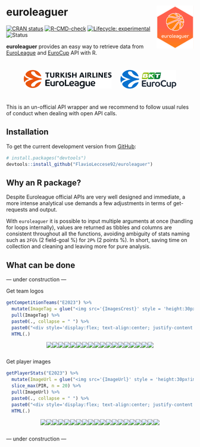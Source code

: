 
<!-- README.md is generated from README.Rmd. Please edit that file -->

# euroleaguer <img src="man/figures/logo.png" align="right" width="100px"/>

<!-- badges: start -->

[![CRAN
status](https://www.r-pkg.org/badges/version/euroleaguer)](https://CRAN.R-project.org/package=euroleaguer)
[![R-CMD-check](https://github.com/FlavioLeccese92/euroleaguer/actions/workflows/R-CMD-check.yaml/badge.svg)](https://github.com/FlavioLeccese92/euroleaguer/actions/workflows/R-CMD-check.yaml)
[![Lifecycle:
experimental](https://img.shields.io/badge/lifecycle-experimental-orange.svg)](https://lifecycle.r-lib.org/articles/stages.html#experimental)
![Status](https://progress-bar.dev/75/?title=progress)

<!-- badges: end -->

**euroleaguer** provides an easy way to retrieve data from
[EuroLeague](https://www.euroleaguebasketball.net/euroleague/) and
[EuroCup](https://www.euroleaguebasketball.net/eurocup/) API with R.

<div style="display: flex; justify-content: center; align-items: center; text-align: center;">

<img src="man/figures/euroleague-logo.png"
style="height:50px; padding:10px" />
<img src="man/figures/eurocup-logo.png"
style="height:50px; padding:10px" />

</div>

This is an un-official API wrapper and we recommend to follow usual
rules of conduct when dealing with open API calls.

## Installation

To get the current development version from
[GitHub](https://github.com/):

``` r
# install.packages("devtools")
devtools::install_github("FlavioLeccese92/euroleaguer")
```

## Why an R package?

Despite Euroleague official APIs are very well designed and immediate, a
more intense analytical use demands a few adjustments in terms of
get-requests and output.

With `euroleaguer` it is possible to input multiple arguments at once
(handling for loops internally), values are returned as tibbles and
columns are consistent throughout all the functions, avoiding ambiguity
of stats naming such as `2FG%` (2 field-goal %) for `2P%` (2 points %).
In short, saving time on collection and cleaning and leaving more for
pure analysis.

## What can be done

— under construction —

Get team logos

``` r
getCompetitionTeams("E2023") %>% 
  mutate(ImageTag = glue("<img src='{ImagesCrest}' style = 'height:30px!important;'>")) %>% 
  pull(ImageTag) %>% 
  paste0(., collapse = " ") %>% 
  paste0("<div style='display:flex; text-align:center; justify-content:center;  height:30px'>", ., "</div>") %>%
  HTML(.)
```

<div style='display:flex; text-align:center; justify-content:center;  height:30px'><img src='https://media-cdn.incrowdsports.com/ccc34858-22b0-47dc-904c-9940b0a16ff3.png' style = 'height:30px!important;'> <img src='https://media-cdn.incrowdsports.com/8ea8cec7-d8f7-45f4-a956-d976b5867610.png' style = 'height:30px!important;'> <img src='https://media-cdn.incrowdsports.com/89ed276a-2ba3-413f-8ea2-b3be209ca129.png' style = 'height:30px!important;'> <img src='https://media-cdn.incrowdsports.com/e324a6af-2a72-443e-9813-8bf2d364ddab.png' style = 'height:30px!important;'> <img src='https://media-cdn.incrowdsports.com/d2eef4a8-62df-4fdd-9076-276004268515.png' style = 'height:30px!important;'> <img src='https://media-cdn.incrowdsports.com/8154f184-c61a-4e7f-b14d-9d802e35cb95.png' style = 'height:30px!important;'> <img src='https://media-cdn.incrowdsports.com/35dfa503-e417-481f-963a-bdf6f013763e.png' style = 'height:30px!important;'> <img src='https://media-cdn.incrowdsports.com/817b0e58-d595-4b09-ab0b-1e7cc26249ff.png' style = 'height:30px!important;'> <img src='https://media-cdn.incrowdsports.com/0233ebbb-f3a2-49ea-837c-7fd3e661e672.png' style = 'height:30px!important;'> <img src='https://media-cdn.incrowdsports.com/e33c6d1a-95ca-4dbc-b8cb-0201812104cc.png' style = 'height:30px!important;'> <img src='https://media-cdn.incrowdsports.com/5c55ef14-29df-4328-bd52-a7a64c432350.png' style = 'height:30px!important;'> <img src='https://media-cdn.incrowdsports.com/789423ac-3cdf-4b89-b11c-b458aa5f59a6.png' style = 'height:30px!important;'> <img src='https://media-cdn.incrowdsports.com/696724ea-a92f-456e-8572-aca4ce0ff025.png' style = 'height:30px!important;'> <img src='https://media-cdn.incrowdsports.com/2681304e-77dd-4331-88b1-683078c0fb49.png' style = 'height:30px!important;'> <img src='https://media-cdn.incrowdsports.com/1a3e1404-4f6f-4ede-9d8b-30eee7cb51b4.png' style = 'height:30px!important;'> <img src='https://media-cdn.incrowdsports.com/efd12730-f2ea-4830-9caa-7f2f676079c2.png' style = 'height:30px!important;'> <img src='https://media-cdn.incrowdsports.com/4af5e83b-f2b5-4fba-a87c-1f85837a508a.png' style = 'height:30px!important;'> <img src='https://media-cdn.incrowdsports.com/0aa09358-3847-4c4e-b228-3582ee4e536d.png' style = 'height:30px!important;'></div>

Get player images

``` r
getPlayerStats("E2023") %>% 
  mutate(ImageUrl = glue("<img src='{ImageUrl}' style = 'height:30px!important;'>")) %>% 
  slice_max(PIR, n = 20) %>% 
  pull(ImageUrl) %>% 
  paste0(., collapse = " ") %>% 
  paste0("<div style='display:flex; text-align:center; justify-content:center;  height:30px'>", ., "</div>") %>%
  HTML(.)
```

<div style='display:flex; text-align:center; justify-content:center;  height:30px'><img src='https://media-cdn.incrowdsports.com/7a3e96a0-c7b3-402f-a82f-dea0632b35d8.png' style = 'height:30px!important;'> <img src='https://media-cdn.incrowdsports.com/b1d0cea7-ddc1-41ba-8110-62c8d6ff99d8.png' style = 'height:30px!important;'> <img src='https://media-cdn.incrowdsports.com/4ef7934f-4c66-4ae0-97c3-cbafb98b34ad.png' style = 'height:30px!important;'> <img src='https://media-cdn.incrowdsports.com/c69345b9-052a-41ed-a53d-e82d2d4c3687.png' style = 'height:30px!important;'> <img src='https://media-cdn.incrowdsports.com/b6443b59-d3b7-4bb3-ae38-e4de75da64fb.png' style = 'height:30px!important;'> <img src='https://media-cdn.incrowdsports.com/3e8764fc-3edf-49b9-8d87-8f16757e87c8.png' style = 'height:30px!important;'> <img src='https://media-cdn.incrowdsports.com/a0162fd5-54a8-4358-89fb-de5d05782920.png' style = 'height:30px!important;'> <img src='https://media-cdn.incrowdsports.com/e25df055-15de-4fc1-8866-cc974df81b8f.png' style = 'height:30px!important;'> <img src='https://media-cdn.incrowdsports.com/af27d4ca-e455-4dbb-a657-10bd2ef74933.png' style = 'height:30px!important;'> <img src='https://media-cdn.incrowdsports.com/8d67d189-5722-4ac9-918c-70c114ff40d9.png' style = 'height:30px!important;'> <img src='https://media-cdn.incrowdsports.com/be85913b-58c1-4631-8d09-1b7d06356c3e.png' style = 'height:30px!important;'> <img src='https://media-cdn.incrowdsports.com/a780973a-7903-450f-b97a-5e7d3c271175.png' style = 'height:30px!important;'> <img src='https://media-cdn.incrowdsports.com/811b772b-4289-47ff-8c8f-cd41352f1f38.png' style = 'height:30px!important;'> <img src='https://media-cdn.incrowdsports.com/ff93a9d7-f400-4494-ae2e-72cfd057ac85.png' style = 'height:30px!important;'> <img src='https://media-cdn.incrowdsports.com/16f6b30d-521e-4098-bf36-864c5a4f0986.png' style = 'height:30px!important;'> <img src='https://media-cdn.incrowdsports.com/6e24d642-0b45-45b6-9e40-df570b8433a8.png' style = 'height:30px!important;'> <img src='https://media-cdn.incrowdsports.com/5433e034-2047-4dc5-ab78-e10a4c119252.png' style = 'height:30px!important;'> <img src='https://media-cdn.incrowdsports.com/4db5f5d2-af86-4257-b7a4-6dde41fecad7.png' style = 'height:30px!important;'> <img src='https://media-cdn.incrowdsports.com/e0743b50-f31d-4f3a-95a9-2c96603f4c5e.png' style = 'height:30px!important;'> <img src='https://media-cdn.incrowdsports.com/bdc99c62-f3c3-4ce9-8d5f-5933eb4ff89a.png' style = 'height:30px!important;'></div>

— under construction —

